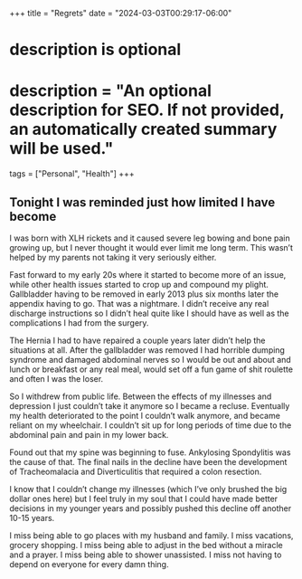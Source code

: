 +++
title = "Regrets"
date = "2024-03-03T00:29:17-06:00"

#
# description is optional
#
# description = "An optional description for SEO. If not provided, an automatically created summary will be used."

tags = ["Personal", "Health"]
+++

## Tonight I was reminded just how limited I have become

I was born with XLH rickets and it caused severe leg bowing and bone pain growing up, but I never thought it would ever limit me long term. This wasn’t helped by my parents not taking it very seriously either.

Fast forward to my early 20s where it started to become more of an issue, while other health issues started to crop up and compound my plight. Gallbladder having to be removed in  early 2013 plus six months later the appendix having to go. That was a nightmare. I didn’t receive any real discharge instructions so I didn’t heal quite like I should have as well as the complications I had from the surgery.

The Hernia I had to have repaired a couple years later didn’t help the situations at all. After the gallbladder was removed I had horrible dumping syndrome and damaged abdominal nerves so I would be out and about and lunch or breakfast or any real meal, would set off a fun game of shit roulette and often I was the loser.

So I withdrew from public life. Between the effects of my illnesses and depression I just couldn’t take it anymore so I became a recluse. Eventually my health deteriorated to the point I couldn’t walk anymore, and became reliant on my wheelchair. I couldn’t sit up for long periods of time due to the abdominal pain and pain in my lower back.

Found out that my spine was beginning to fuse. Ankylosing Spondylitis was the cause of that. The final nails in the decline have been the development of Tracheomalacia and Diverticulitis that required a colon resection.

I know that I couldn’t change my illnesses (which I’ve only brushed the big dollar ones here) but I feel truly in my soul that I could have made better decisions in my younger years and possibly pushed this decline off another 10-15 years.

I miss being able to go places with my husband and family. I miss vacations, grocery shopping. I miss being able to adjust in the bed without a miracle and a prayer. I miss being able to shower unassisted. I miss not having to depend on everyone for every damn thing.
